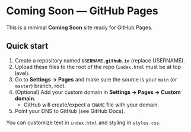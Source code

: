 # Coming Soon — GitHub Pages

This is a minimal **Coming Soon** site ready for GitHub Pages.

## Quick start

1. Create a repository named **`USERNAME.github.io`** (replace USERNAME).
2. Upload these files to the root of the repo (`index.html` must be at top level).
3. Go to **Settings → Pages** and make sure the source is your `main` (or `master`) branch, root.
4. (Optional) Add your custom domain in **Settings → Pages → Custom domain**.
   - GitHub will create/expect a `CNAME` file with your domain.
5. Point your DNS to GitHub (see GitHub Docs).

You can customize text in `index.html` and styling in `styles.css`.
